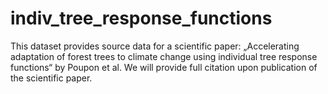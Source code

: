 # indiv_tree_response_functions
This dataset provides source data for a scientific paper: „Accelerating adaptation of forest trees to climate change using individual tree response functions“ by Poupon et al.
We will provide full citation upon publication of the scientific paper.

